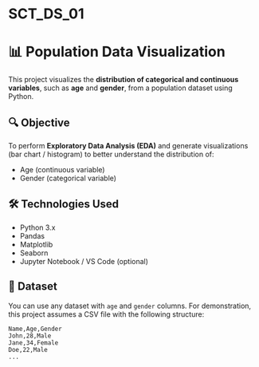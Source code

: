 # SCT_DS_01

# 📊 Population Data Visualization

This project visualizes the **distribution of categorical and continuous variables**, such as **age** and **gender**, from a population dataset using Python.

## 🔍 Objective

To perform **Exploratory Data Analysis (EDA)** and generate visualizations (bar chart / histogram) to better understand the distribution of:

- Age (continuous variable)
- Gender (categorical variable)

## 🛠️ Technologies Used

- Python 3.x
- Pandas
- Matplotlib
- Seaborn
- Jupyter Notebook / VS Code (optional)

## 📁 Dataset

You can use any dataset with `age` and `gender` columns. For demonstration, this project assumes a CSV file with the following structure:

```csv
Name,Age,Gender
John,28,Male
Jane,34,Female
Doe,22,Male
...
